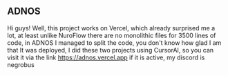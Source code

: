 ADNOS
---
Hi guys! Well, this project works on Vercel, which already surprised me a lot, at least unlike NuroFlow there are no monolithic files for 3500 lines of code, in ADNOS I managed to split the code, you don't know how glad I am that It was deployed, I did these two projects using CursorAI, so you can visit it via the link https://adnos.vercel.app if it is active, my discord is negrobus
